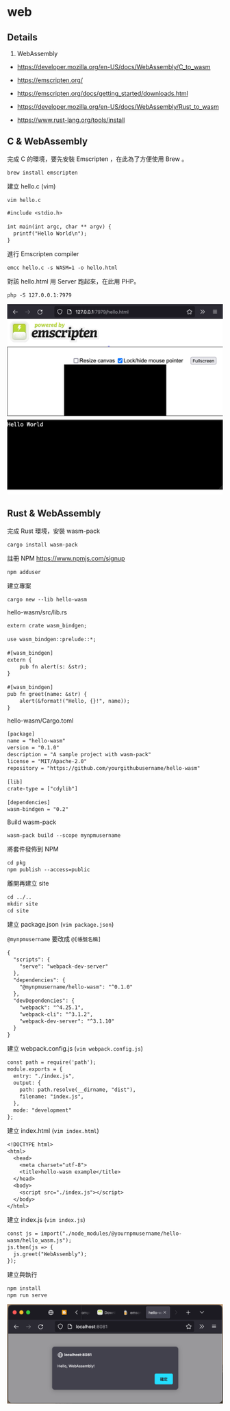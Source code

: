# web

## Details

1. WebAssembly

- https://developer.mozilla.org/en-US/docs/WebAssembly/C_to_wasm

- https://emscripten.org/

- https://emscripten.org/docs/getting_started/downloads.html

- https://developer.mozilla.org/en-US/docs/WebAssembly/Rust_to_wasm

- https://www.rust-lang.org/tools/install

## C & WebAssembly


完成 C 的環境，要先安裝 Emscripten ，在此為了方便使用 Brew 。

```
brew install emscripten
```

建立 hello.c (vim)

```
vim hello.c 
```

```
#include <stdio.h>

int main(int argc, char ** argv) {
  printf("Hello World\n");
}
```

進行 Emscripten compiler

```
emcc hello.c -s WASM=1 -o hello.html
```

對該 hello.html 用 Server 跑起來，在此用 PHP。

```
php -S 127.0.0.1:7979
```

![](n1.png)

## Rust & WebAssembly

完成 Rust 環境，安裝 wasm-pack

```
cargo install wasm-pack
```

註冊 NPM https://www.npmjs.com/signup

```
npm adduser
```

建立專案

```
cargo new --lib hello-wasm
```

hello-wasm/src/lib.rs

```
extern crate wasm_bindgen;

use wasm_bindgen::prelude::*;

#[wasm_bindgen]
extern {
    pub fn alert(s: &str);
}

#[wasm_bindgen]
pub fn greet(name: &str) {
    alert(&format!("Hello, {}!", name));
}
```

hello-wasm/Cargo.toml

```
[package]
name = "hello-wasm"
version = "0.1.0"
description = "A sample project with wasm-pack"
license = "MIT/Apache-2.0"
repository = "https://github.com/yourgithubusername/hello-wasm"

[lib]
crate-type = ["cdylib"]

[dependencies]
wasm-bindgen = "0.2"
```

Build wasm-pack

```
wasm-pack build --scope mynpmusername
```

將套件發佈到 NPM

```
cd pkg
npm publish --access=public
```

離開再建立 site

```
cd ../..
mkdir site
cd site
```

建立 package.json (`vim package.json`)

`@mynpmusername` 要改成 `@[帳號名稱]`

```
{
  "scripts": {
    "serve": "webpack-dev-server"
  },
  "dependencies": {
    "@mynpmusername/hello-wasm": "^0.1.0"
  },
  "devDependencies": {
    "webpack": "^4.25.1",
    "webpack-cli": "^3.1.2",
    "webpack-dev-server": "^3.1.10"
  }
}
```

建立 webpack.config.js (`vim webpack.config.js`)

```
const path = require('path');
module.exports = {
  entry: "./index.js",
  output: {
    path: path.resolve(__dirname, "dist"),
    filename: "index.js",
  },
  mode: "development"
};
```

建立 index.html (`vim index.html`)

```
<!DOCTYPE html>
<html>
  <head>
    <meta charset="utf-8">
    <title>hello-wasm example</title>
  </head>
  <body>
    <script src="./index.js"></script>
  </body>
</html>
```

建立 index.js (`vim index.js`)

```
const js = import("./node_modules/@yournpmusername/hello-wasm/hello_wasm.js");
js.then(js => {
  js.greet("WebAssembly");
});
```

建立與執行

```
npm install
npm run serve
```

![](n2.png)

